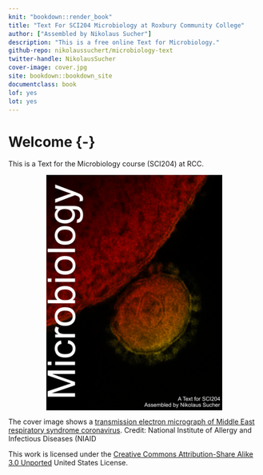 ```yaml
---
knit: "bookdown::render_book"
title: "Text For SCI204 Microbiology at Roxbury Community College"
author: ["Assembled by Nikolaus Sucher"]
description: "This is a free online Text for Microbiology."
github-repo: nikolaussuchert/microbiology-text
twitter-handle: NikolausSucher
cover-image: cover.jpg
site: bookdown::bookdown_site
documentclass: book
lof: yes
lot: yes
---
```


# Welcome {-}

This is a Text for the Microbiology course (SCI204) at RCC.


<img src="microbiology_text_cover.jpg" width="70%" style="display: block; margin: auto;" />

The cover image shows a [transmission electron micrograph of Middle East respiratory syndrome coronavirus](https://www.flickr.com/photos/niaid/8717564410/in/gallery-40593169@N00-72157644541878393/). Credit: National Institute of Allergy and Infectious Diseases (NIAID

This work is licensed under the [Creative Commons Attribution-Share Alike 3.0 Unported](https://creativecommons.org/licenses/by-sa/3.0/deed.en) United States License.
